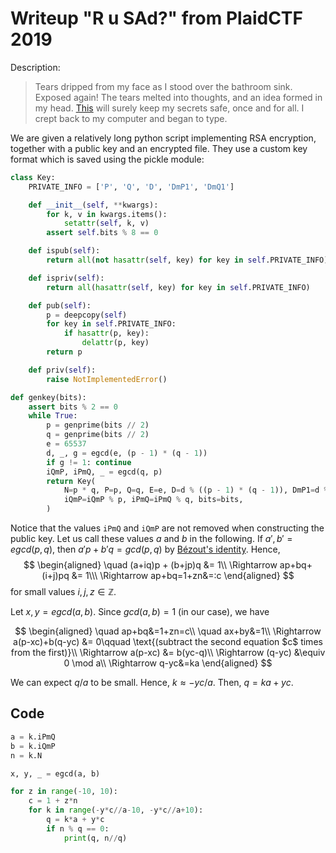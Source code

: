 # Writeup "R u SAd?" from PlaidCTF 2019

Description:

> Tears dripped from my face as I stood over the bathroom sink. Exposed again! The tears melted into thoughts, and an idea formed in my head. [This](https://play.plaidctf.com/files/rusad_ece608061c4dd2d74b6011a5c7a7f83d.zip) will surely keep my secrets safe, once and for all. I crept back to my computer and began to type.

We are given a relatively long python script implementing RSA encryption, together with a public key and an encrypted file.
They use a custom key format which is saved using the pickle module:

```python
class Key:
    PRIVATE_INFO = ['P', 'Q', 'D', 'DmP1', 'DmQ1']

    def __init__(self, **kwargs):
        for k, v in kwargs.items():
            setattr(self, k, v)
        assert self.bits % 8 == 0

    def ispub(self):
        return all(not hasattr(self, key) for key in self.PRIVATE_INFO)

    def ispriv(self):
        return all(hasattr(self, key) for key in self.PRIVATE_INFO)

    def pub(self):
        p = deepcopy(self)
        for key in self.PRIVATE_INFO:
            if hasattr(p, key):
                delattr(p, key)
        return p

    def priv(self):
        raise NotImplementedError()

def genkey(bits):
    assert bits % 2 == 0
    while True:
        p = genprime(bits // 2)
        q = genprime(bits // 2)
        e = 65537
        d, _, g = egcd(e, (p - 1) * (q - 1))
        if g != 1: continue
        iQmP, iPmQ, _ = egcd(q, p)
        return Key(
            N=p * q, P=p, Q=q, E=e, D=d % ((p - 1) * (q - 1)), DmP1=d % (p - 1), DmQ1=d % (q - 1),
            iQmP=iQmP % p, iPmQ=iPmQ % q, bits=bits,
        )
```

Notice that the values `iPmQ` and `iQmP` are not removed when constructing the public key.
Let us call these values $a$ and $b$ in the following.
If $a', b'=egcd(p, q)$, then $a'p+b'q=gcd(p,q)$ by [Bézout's identity](https://en.wikipedia.org/wiki/B%C3%A9zout%27s_identity).
Hence, 
$$
\begin{aligned}
    \quad (a+iq)p + (b+jp)q &= 1\\
    \Rightarrow ap+bq+(i+j)pq &= 1\\\
    \Rightarrow ap+bq=1+zn&=:c
\end{aligned}
$$
for small values $i,j,z\in \mathbb Z$.

Let $x, y = egcd(a, b)$. Since $gcd(a, b)=1$ (in our case), we have

$$
\begin{aligned}
\quad ap+bq&=1+zn=c\\
\quad ax+by&=1\\
\Rightarrow a(p-xc)+b(q-yc) &= 0\qquad \text{(subtract the second equation $c$ times from the first)}\\
\Rightarrow a(p-xc) &= b(yc-q)\\
\Rightarrow (q-yc) &\equiv 0 \mod a\\
\Rightarrow q-yc&=ka
\end{aligned}
$$

We can expect $q/a$ to be small.
Hence, $k\approx -yc/a$.
Then, $q=ka+yc$.

## Code

```python
a = k.iPmQ
b = k.iQmP
n = k.N

x, y, _ = egcd(a, b)

for z in range(-10, 10):
    c = 1 + z*n
    for k in range(-y*c//a-10, -y*c//a+10):
        q = k*a + y*c
        if n % q == 0:
            print(q, n//q)
```